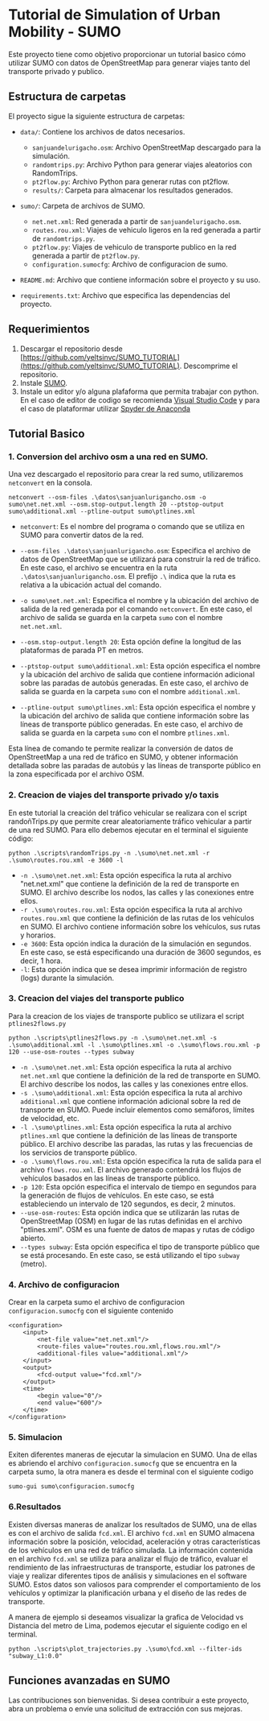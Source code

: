 # Tutorial de Simulation of Urban Mobility - SUMO

Este proyecto tiene como objetivo proporcionar un tutorial basico cómo utilizar SUMO con datos de OpenStreetMap para generar viajes tanto del transporte privado y publico.

## Estructura de carpetas

El proyecto sigue la siguiente estructura de carpetas:

- `data/`: Contiene los archivos de datos necesarios.
  - `sanjuandelurigacho.osm`: Archivo OpenStreetMap descargado para la simulación.
  - `randomtrips.py`: Archivo Python para generar viajes aleatorios con RandomTrips.
  - `pt2flow.py`: Archivo Python para generar rutas con pt2flow.
  - `results/`: Carpeta para almacenar los resultados generados.

- `sumo/`: Carpeta de archivos de SUMO.
  - `net.net.xml`: Red generada a partir de `sanjuandelurigacho.osm`.
  - `routes.rou.xml`: Viajes de vehiculo ligeros en la red generada a partir de `randomtrips.py`.
  - `pt2flow.py`: Viajes de vehiculo de transporte publico en la red generada a partir de `pt2flow.py`.
  - `configuration.sumocfg`: Archivo de configuracion de sumo.

- `README.md`: Archivo que contiene información sobre el proyecto y su uso.

- `requirements.txt`: Archivo que especifica las dependencias del proyecto.

## Requerimientos

1. Descargar el repositorio desde [https://github.com/yeltsinvc/SUMO_TUTORIAL](https://github.com/yeltsinvc/SUMO_TUTORIAL). Descomprime el repositorio.
2. Instale [SUMO](https://www.eclipse.org/sumo/).
3. Instale un editor y/o alguna plafaforma que permita trabajar con python. En el caso de editor de codigo se recomienda [Visual Studio Code](https://code.visualstudio.com/updates/v1_78) y para el caso de plataformar utilizar [Spyder de Anaconda](https://www.anaconda.com/download)

## Tutorial Basico
### 1. Conversion del archivo osm a una red en SUMO.
Una vez descargado el repositorio para crear la red sumo, utilizaremos `netconvert` en la consola. 
```
netconvert --osm-files .\datos\sanjuanlurigancho.osm -o sumo\net.net.xml --osm.stop-output.length 20 --ptstop-output sumo\additional.xml --ptline-output sumo\ptlines.xml
```

- `netconvert`: Es el nombre del programa o comando que se utiliza en SUMO para convertir datos de la red.

- `--osm-files .\datos\sanjuanlurigancho.osm`: Especifica el archivo de datos de OpenStreetMap que se utilizará para construir la red de tráfico. En este caso, el archivo se encuentra en la ruta `.\datos\sanjuanlurigancho.osm`. El prefijo `.\` indica que la ruta es relativa a la ubicación actual del comando.

- `-o sumo\net.net.xml`: Especifica el nombre y la ubicación del archivo de salida de la red generada por el comando `netconvert`. En este caso, el archivo de salida se guarda en la carpeta `sumo` con el nombre `net.net.xml`.

- `--osm.stop-output.length 20`: Esta opción define la longitud de las plataformas de parada PT en metros.

- `--ptstop-output sumo\additional.xml`: Esta opción especifica el nombre y la ubicación del archivo de salida que contiene información adicional sobre las paradas de autobús generadas. En este caso, el archivo de salida se guarda en la carpeta `sumo` con el nombre `additional.xml`.

- `--ptline-output sumo\ptlines.xml`: Esta opción especifica el nombre y la ubicación del archivo de salida que contiene información sobre las líneas de transporte público generadas. En este caso, el archivo de salida se guarda en la carpeta `sumo` con el nombre `ptlines.xml`.

Esta línea de comando te permite realizar la conversión de datos de OpenStreetMap a una red de tráfico en SUMO, y obtener información detallada sobre las paradas de autobús y las líneas de transporte público en la zona especificada por el archivo OSM.



### 2. Creacion de viajes del transporte privado y/o taxis
En este tutorial la creación del tráfico vehicular se realizara con el script randoñTrips.py que permite crear aleatoriamente tráfico vehicular a partir de una red SUMO. Para ello debemos ejecutar en el terminal el siguiente código:
```
python .\scripts\randomTrips.py -n .\sumo\net.net.xml -r .\sumo\routes.rou.xml -e 3600 -l
```

- `-n .\sumo\net.net.xml`: Esta opción especifica la ruta al archivo "net.net.xml" que contiene la definición de la red de transporte en SUMO. El archivo describe los nodos, las calles y las conexiones entre ellos.
- `-r .\sumo\routes.rou.xml`: Esta opción especifica la ruta al archivo `routes.rou.xml` que contiene la definición de las rutas de los vehículos en SUMO. El archivo contiene información sobre los vehículos, sus rutas y horarios.
- `-e 3600`: Esta opción indica la duración de la simulación en segundos. En este caso, se está especificando una duración de 3600 segundos, es decir, 1 hora.
- `-l`: Esta opción indica que se desea imprimir información de registro (logs) durante la simulación.


### 3. Creacion del viajes del transporte publico
Para la creacion de los viajes de transporte publico se utilizara el script `ptlines2flows.py`
```
python .\scripts\ptlines2flows.py -n .\sumo\net.net.xml -s .\sumo\additional.xml -l .\sumo\ptlines.xml -o .\sumo\flows.rou.xml -p 120 --use-osm-routes --types subway
```

- `-n .\sumo\net.net.xml`: Esta opción especifica la ruta al archivo `net.net.xml` que contiene la definición de la red de transporte en SUMO. El archivo describe los nodos, las calles y las conexiones entre ellos.
- `-s .\sumo\additional.xml`: Esta opción especifica la ruta al archivo `additional.xml` que contiene información adicional sobre la red de transporte en SUMO. Puede incluir elementos como semáforos, límites de velocidad, etc.
- `-l .\sumo\ptlines.xml`: Esta opción especifica la ruta al archivo `ptlines.xml` que contiene la definición de las líneas de transporte público. El archivo describe las paradas, las rutas y las frecuencias de los servicios de transporte público.
- `-o .\sumo\flows.rou.xml`: Esta opción especifica la ruta de salida para el archivo `flows.rou.xml`. El archivo generado contendrá los flujos de vehículos basados en las líneas de transporte público.
- `-p 120`: Esta opción especifica el intervalo de tiempo en segundos para la generación de flujos de vehículos. En este caso, se está estableciendo un intervalo de 120 segundos, es decir, 2 minutos.
- `--use-osm-routes`: Esta opción indica que se utilizarán las rutas de OpenStreetMap (OSM) en lugar de las rutas definidas en el archivo "ptlines.xml". OSM es una fuente de datos de mapas y rutas de código abierto.
- `--types subway`: Esta opción especifica el tipo de transporte público que se está procesando. En este caso, se está utilizando el tipo `subway` (metro).

### 4. Archivo de configuracion
Crear en la carpeta sumo el archivo de configuracion `configuracion.sumocfg` con el siguiente contenido
```
<configuration>
    <input>
        <net-file value="net.net.xml"/>
        <route-files value="routes.rou.xml,flows.rou.xml"/>
        <additional-files value="additional.xml"/>
    </input>
    <output>
        <fcd-output value="fcd.xml"/>
    </output>
    <time>
        <begin value="0"/>
        <end value="600"/>
    </time>
</configuration>
```

### 5. Simulacion
Exiten diferentes maneras de ejecutar la simulacion en SUMO. Una de ellas es abriendo el archivo `configuracion.sumocfg` que se encuentra en la carpeta sumo, la otra manera es desde el terminal con el siguiente codigo 
```
sumo-gui sumo\configuracion.sumocfg
```

### 6.Resultados
Existen diversas maneras de analizar los resultados de SUMO, una de ellas es con el archivo de salida `fcd.xml`. El archivo `fcd.xml` en SUMO almacena información sobre la posición, velocidad, aceleración y otras características de los vehículos en una red de tráfico simulada. La información contenida en el archivo `fcd.xml` se utiliza para analizar el flujo de tráfico, evaluar el rendimiento de las infraestructuras de transporte, estudiar los patrones de viaje y realizar diferentes tipos de análisis y simulaciones en el software SUMO. Estos datos son valiosos para comprender el comportamiento de los vehículos y optimizar la planificación urbana y el diseño de las redes de transporte.

A manera de ejemplo si deseamos visualizar la grafica de Velocidad vs Distancia del metro de Lima, podemos ejecutar el siguiente codigo en el terminal.

```
python .\scripts\plot_trajectories.py .\sumo\fcd.xml --filter-ids "subway_L1:0.0"
```

## Funciones avanzadas en SUMO

Las contribuciones son bienvenidas. Si desea contribuir a este proyecto, abra un problema o envíe una solicitud de extracción con sus mejoras.

